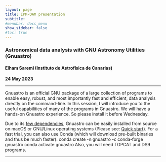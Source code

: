 ```yaml
---
layout: page
title: IPM-OAM presentation
subtitle: 
#menubar: docs_menu
show_sidebar: false
#toc: true
---
```


### Astronomical data analysis with GNU Astronomy Utilities (Gnuastro)
#### Elham Saremi (Instituto de Astrofísica de Canarias)
**24 May 2023**

---

Gnuastro is an official GNU package of a large collection of programs to enable easy, robust, and most importantly fast and efficient, data analysis directly on the command-line. In this session, I will introduce you to the useful capabilities of many of the programs in Gnuastro. We will have a hands-on Gnuastro experience. So please install it before Wednesday.

Due to its [few dependencies](https://www.gnu.org/software/gnuastro/manual/html_node/Mandatory-dependencies.html), Gnuastro can be easily installed from source on macOS or GNU/Linux operating systems (Please see: [Quick start](https://www.gnu.org/software/gnuastro/manual/html_node/Quick-start.html)). 
For a fast trial, you can also use Conda (which will download pre-built binaries and thus be much faster).
conda create -n gnuastro -c conda-forge gnuastro
conda activate gnuastro
Also, you will need TOPCAT and DS9 programs.

---

